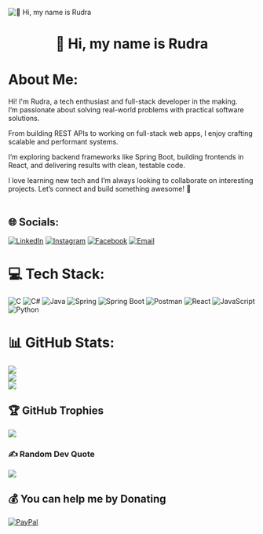 ![👋 Hi, my name is Rudra](https://images-wixmp-ed30a86b8c4ca887773594c2.wixmp.com/f/c83c004e-1370-4756-88e5-4071de797088/dgdq8br-09cc7ad6-a021-47a5-b0e0-917b12b0f7a7.gif)

<div id="toc">
  <ul align="center" style="list-style: none">
    <summary>
      <h1>
        👋 Hi, my name is Rudra
      </h1>
    </summary>
  </ul>
</div>

# About Me:
Hi! I'm Rudra, a tech enthusiast and full-stack developer in the making.<br>
I’m passionate about solving real-world problems with practical software solutions.<br>

From building REST APIs to working on full-stack web apps, I enjoy crafting scalable and performant systems.<br>

I’m exploring backend frameworks like Spring Boot, building frontends in React, and delivering results with clean, testable code.<br>

I love learning new tech and I’m always looking to collaborate on interesting projects. Let’s connect and build something awesome! 🚀<br><br>

## 🌐 Socials:
<!-- Add your social links here -->
[![LinkedIn](https://img.shields.io/badge/LinkedIn-%230077B5.svg?logo=linkedin&logoColor=white)]() 
[![Instagram](https://img.shields.io/badge/Instagram-%23E4405F.svg?logo=Instagram&logoColor=white)]() 
[![Facebook](https://img.shields.io/badge/Facebook-%231877F2.svg?logo=Facebook&logoColor=white)]() 
[![Email](https://img.shields.io/badge/Email-D14836?logo=gmail&logoColor=white)]()

# 💻 Tech Stack:
![C](https://img.shields.io/badge/C-%2300599C.svg?style=flat-square&logo=c&logoColor=white) 
![C#](https://img.shields.io/badge/C%23-%23239120.svg?style=flat-square&logo=c-sharp&logoColor=white)
![Java](https://img.shields.io/badge/Java-%23ED8B00.svg?style=flat-square&logo=openjdk&logoColor=white)
![Spring](https://img.shields.io/badge/Spring-%236DB33F.svg?style=flat-square&logo=spring&logoColor=white)
![Spring Boot](https://img.shields.io/badge/Spring%20Boot-%236DB33F.svg?style=flat-square&logo=spring-boot&logoColor=white)
![Postman](https://img.shields.io/badge/Postman-FF6C37?style=flat-square&logo=postman&logoColor=white)
![React](https://img.shields.io/badge/React-%2320232a.svg?style=flat-square&logo=react&logoColor=%2361DAFB)
![JavaScript](https://img.shields.io/badge/JavaScript-%23323330.svg?style=flat-square&logo=javascript&logoColor=%23F7DF1E)
![Python](https://img.shields.io/badge/Python-3670A0?style=flat-square&logo=python&logoColor=ffdd54)

# 📊 GitHub Stats:
![](https://github-readme-stats.vercel.app/api?username=your-github-username&theme=radical&hide_border=true&include_all_commits=false&count_private=false)<br/>
![](https://streak-stats.demolab.com?user=your-github-username&theme=radical&hide_border=true)<br/>
![](https://github-readme-stats.vercel.app/api/top-langs/?username=your-github-username&theme=radical&hide_border=true&include_all_commits=false&count_private=false&layout=compact)

## 🏆 GitHub Trophies
![](https://github-profile-trophy.vercel.app/?username=your-github-username&theme=nord&no-frame=true&no-bg=false&margin-w=4)

### ✍️ Random Dev Quote
![](https://quotes-github-readme.vercel.app/api?type=horizontal&theme=gruvbox)

## 💰 You can help me by Donating
[![PayPal](https://img.shields.io/badge/PayPal-00457C?style=for-the-badge&logo=paypal&logoColor=white)]()

<!-- Proudly customized from GPRM ( https://gprm.itsvg.in ) -->
